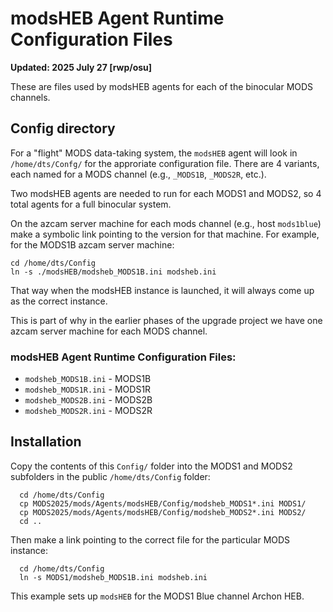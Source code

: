 # modsHEB Agent Runtime Configuration Files

**Updated: 2025 July 27 [rwp/osu]**

These are files used by modsHEB agents for each of the binocular MODS channels.

## Config directory

For a "flight" MODS data-taking system, the `modsHEB` agent will look in `/home/dts/Confg/` for the approriate
configuration file.  There are 4 variants, each named for a MODS channel (e.g., `_MODS1B`, `_MODS2R`, etc.).

Two modsHEB agents are needed to run for each MODS1 and MODS2, so 4 total agents for a full binocular system.

On the azcam server machine for each mods channel (e.g., host `mods1blue`) make a symbolic link pointing to
the version for that machine.  For example, for the MODS1B azcam server machine:
```shell
cd /home/dts/Config
ln -s ./modsHEB/modsheb_MODS1B.ini modsheb.ini
```
That way when the modsHEB instance is launched, it will always come up as the correct instance.

This is part of why in the earlier phases of the upgrade project we have one azcam server
machine for each MODS channel.

### modsHEB Agent Runtime Configuration Files:

 * `modsheb_MODS1B.ini` - MODS1B
 * `modsheb_MODS1R.ini` - MODS1R
 * `modsheb_MODS2B.ini` - MODS2B
 * `modsheb_MODS2R.ini` - MODS2R

## Installation

Copy the contents of this `Config/` folder into the MODS1 and MODS2 subfolders in the 
public `/home/dts/Config` folder:
```shell
  cd /home/dts/Config
  cp MODS2025/mods/Agents/modsHEB/Config/modsheb_MODS1*.ini MODS1/
  cp MODS2025/mods/Agents/modsHEB/Config/modsheb_MODS2*.ini MODS2/
  cd ..
```
Then make a link pointing to the correct file for the particular MODS instance:
```
  cd /home/dts/Config
  ln -s MODS1/modsheb_MODS1B.ini modsheb.ini
```
This example sets up `modsHEB` for the MODS1 Blue channel Archon HEB.
